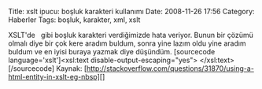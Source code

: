 Title: xslt ipucu: boşluk karakteri kullanımı
Date: 2008-11-26 17:56
Category: Haberler
Tags: boşluk, karakter, xml, xslt

XSLT'de   gibi boşluk karakteri verdiğimizde hata veriyor. Bunun bir
çözümü olmalı diye bir çok kere aradım buldum, sonra yine lazım oldu
yine aradım buldum ve en iyisi buraya yazmak diye düşündüm. [sourcecode
language='xslt']<xsl:text disable-output-escaping="yes">&nbsp;</xsl:text>[/sourcecode]
Kaynak:
[http://stackoverflow.com/questions/31870/using-a-html-entity-in-xslt-eg-nbsp][]

  [http://stackoverflow.com/questions/31870/using-a-html-entity-in-xslt-eg-nbsp]:
    http://stackoverflow.com/questions/31870/using-a-html-entity-in-xslt-eg-nbsp
